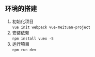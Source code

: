 ## 环境的搭建
1. 初始化项目  
   `vue init webpack vue-meituan-project`
2. 安装依赖  
  `npm install vuex -S`
3. 运行项目  
  `npm run dev`